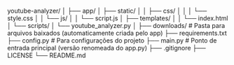 youtube-analyzer/
│
├── app/
│   ├── static/
│   │   ├── css/
│   │   │   └── style.css
│   │   └── js/
│   │       └── script.js
│   ├── templates/
│   │   └── index.html
│   └── scripts/
│       └── youtube_analyzer.py
│
├── downloads/     # Pasta para arquivos baixados (automaticamente criada pelo app)
├── requirements.txt
├── config.py      # Para configurações do projeto
├── main.py        # Ponto de entrada principal (versão renomeada do app.py)
├── .gitignore
├── LICENSE
└── README.md
